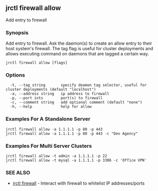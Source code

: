 ## jrctl firewall allow

Add entry to firewall

### Synopsis

Add entry to firewall. Ask the daemon(s) to create an allow entry to their host
system's firewall. The tag flag is useful for cluster deployments and allows
executing command on daemons that are tagged a certain way.

```
jrctl firewall allow [flags]
```

### Options

```
  -t, --tag string       specify deamon tag selector, useful for cluster deployments (default "localhost")
  -a, --address string   ip address to firewall
  -p, --port ints        port(s) to firewall
  -c, --comment string   add optional comment (default "none")
  -h, --help             help for allow
```

### Examples For A Standalone Server 

```
jrctl firewall allow -a 1.1.1.1 -p 80 -p 443
jrctl firewall allow -a 1.1.1.1 -p 80 -p 443 -c "Dev Agency"
```

### Examples For Multi Server Clusters

```
jrctl firewall allow -t admin -a 1.1.1.1 -p 22
jrctl firewall allow -t mysql -a 1.1.1.1 -p 3306 -c 'Office VPN'
```

### SEE ALSO

* [jrctl firewall](jrctl_firewall.md)	 - Interact with firewall to whitelist IP addresses/ports

